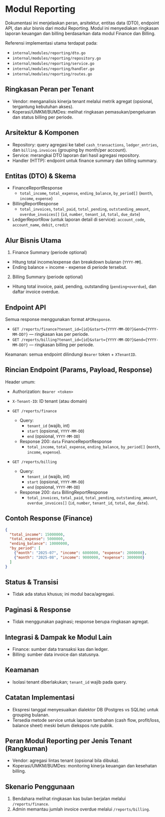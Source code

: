 # Modul Reporting

Dokumentasi ini menjelaskan peran, arsitektur, entitas data (DTO), endpoint API, dan alur bisnis dari modul Reporting. Modul ini menyediakan ringkasan laporan keuangan dan billing berdasarkan data modul Finance dan Billing.

Referensi implementasi utama terdapat pada:
- `internal/modules/reporting/dto.go`
- `internal/modules/reporting/repository.go`
- `internal/modules/reporting/service.go`
- `internal/modules/reporting/handler.go`
- `internal/modules/reporting/routes.go`

## Ringkasan Peran per Tenant

- Vendor: menganalisis kinerja tenant melalui metrik agregat (opsional, tergantung kebutuhan akses).
- Koperasi/UMKM/BUMDes: melihat ringkasan pemasukan/pengeluaran dan status billing per periode.

## Arsitektur & Komponen

- Repository: query agregasi ke tabel `cash_transactions`, `ledger_entries`, dan `billing.invoices` (grouping by month/per account).
- Service: merangkai DTO laporan dari hasil agregasi repository.
- Handler (HTTP): endpoint untuk finance summary dan billing summary.

## Entitas (DTO) & Skema

- FinanceReportResponse
  - `total_income`, `total_expense`, `ending_balance`, `by_period[]` (`month`, `income`, `expense`)
- BillingReportResponse
  - `total_invoices`, `total_paid`, `total_pending`, `outstanding_amount`, `overdue_invoices[]` (`id`, `number`, `tenant_id`, `total`, `due_date`)
- LedgerReportRow (untuk laporan detail di service): `account_code`, `account_name`, `debit`, `credit`

## Alur Bisnis Utama

1) Finance Summary (periode optional)
- Hitung total income/expense dan breakdown bulanan (`YYYY-MM`).
- Ending balance = income - expense di periode tersebut.

2) Billing Summary (periode optional)
- Hitung total invoice, paid, pending, outstanding (`pending+overdue`), dan daftar invoice overdue.

## Endpoint API

Semua response menggunakan format `APIResponse`.

- `GET /reports/finance?tenant_id={id}&start={YYYY-MM-DD?}&end={YYYY-MM-DD?}` — ringkasan kas per periode.
- `GET /reports/billing?tenant_id={id}&start={YYYY-MM-DD?}&end={YYYY-MM-DD?}` — ringkasan billing per periode.

Keamanan: semua endpoint dilindungi `Bearer` token + `XTenantID`.

## Rincian Endpoint (Params, Payload, Response)

Header umum:
- Authorization: `Bearer <token>`
- `X-Tenant-ID`: ID tenant (atau domain)

- `GET /reports/finance`
  - Query:
    - `tenant_id` (wajib, int)
    - `start` (opsional, `YYYY-MM-DD`)
    - `end` (opsional, `YYYY-MM-DD`)
  - Response 200: `data` FinanceReportResponse
    - `total_income`, `total_expense`, `ending_balance`, `by_period[]` (`month`, `income`, `expense`).

- `GET /reports/billing`
  - Query:
    - `tenant_id` (wajib, int)
    - `start` (opsional, `YYYY-MM-DD`)
    - `end` (opsional, `YYYY-MM-DD`)
  - Response 200: `data` BillingReportResponse
    - `total_invoices`, `total_paid`, `total_pending`, `outstanding_amount`, `overdue_invoices[]` (`id`, `number`, `tenant_id`, `total`, `due_date`).

## Contoh Response (Finance)

```json
{
  "total_income": 15000000,
  "total_expense": 5000000,
  "ending_balance": 10000000,
  "by_period": [
    {"month": "2025-07", "income": 6000000, "expense": 2000000},
    {"month": "2025-08", "income": 9000000, "expense": 3000000}
  ]
}
```

## Status & Transisi

- Tidak ada status khusus; ini modul baca/agregasi.

## Paginasi & Response

- Tidak menggunakan paginasi; response berupa ringkasan agregat.

## Integrasi & Dampak ke Modul Lain

- Finance: sumber data transaksi kas dan ledger.
- Billing: sumber data invoice dan statusnya.

## Keamanan

- Isolasi tenant diberlakukan; `tenant_id` wajib pada query.

## Catatan Implementasi

- Ekspresi tanggal menyesuaikan dialektor DB (Postgres vs SQLite) untuk grouping bulanan.
- Tersedia metode service untuk laporan tambahan (cash flow, profit/loss, balance sheet) meski belum diekspos rute publik.

## Peran Modul Reporting per Jenis Tenant (Rangkuman)

- Vendor: agregasi lintas tenant (opsional bila dibuka).
- Koperasi/UMKM/BUMDes: monitoring kinerja keuangan dan kesehatan billing.

## Skenario Penggunaan

1. Bendahara melihat ringkasan kas bulan berjalan melalui `/reports/finance`.
2. Admin memantau jumlah invoice overdue melalui `/reports/billing`.

